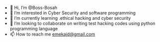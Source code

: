- 👋 Hi, I’m @Boss-Bosah
- 👀 I’m interested in Cyber Security and software programming
- 🌱 I’m currently learning .ethical hacking and cyber security
- 💞️ I’m looking to collaborate on writing test hacking codes using python programming language
- 📫 How to reach me emekajd@gmail.com

<!---
Boss-Bosah/Boss-Bosah is a ✨ special ✨ repository because its `README.md` (this file) appears on your GitHub profile.
You can click the Preview link to take a look at your changes.
--->
